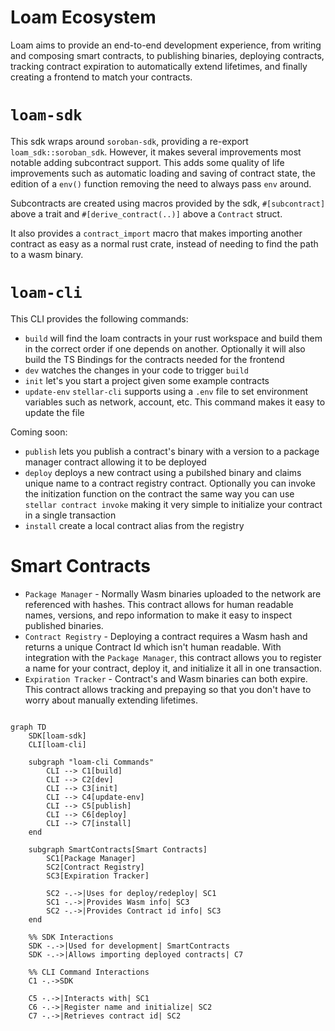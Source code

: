 Loam Ecosystem
==============

Loam aims to provide an end-to-end development experience, from writing and composing smart contracts, to publishing binaries, deploying contracts, tracking contract expiration to automatically extend lifetimes, and finally creating a frontend to match your contracts. 


`loam-sdk`
==========

This sdk wraps around `soroban-sdk`, providing a re-export `loam_sdk::soroban_sdk`. However, it makes several improvements most notable adding subcontract support. This adds some quality of life improvements such as automatic loading and saving of contract state, the edition of a `env()` function removing the need to always pass `env` around.

Subcontracts are created using macros provided by the sdk, `#[subcontract]` above a trait and `#[derive_contract(..)]` above a `Contract` struct.

It also provides a `contract_import` macro that makes importing another contract as easy as a normal rust crate, instead of needing to find the path to a wasm binary.


`loam-cli`
==========

This CLI provides the following commands:

- `build` will find the loam contracts in your rust workspace and build them in the correct order if one depends on another. Optionally it will also build the TS Bindings for the contracts needed for the frontend
- `dev` watches the changes in your code to trigger `build` 
- `init` let's you start a project given some example contracts
- `update-env` `stellar-cli` supports using a `.env` file to set environment variables such as network, account, etc. This command makes it easy to update the file

Coming soon:
- `publish` lets you publish a contract's binary with a version to a package manager contract allowing it to be deployed
- `deploy` deploys a new contract using a pubilshed binary and claims unique name to a contract registry contract. Optionally you can invoke the initization function on the contract the same way you can use `stellar contract invoke` making it very simple to initialize your contract in a single transaction
- `install` create a local contract alias from the registry


Smart Contracts
===============

- `Package Manager` - Normally Wasm binaries uploaded to the network are referenced with hashes. This contract allows for human readable names, versions, and repo information to make it easy to inspect published binaries.
- `Contract Registry` - Deploying a contract requires a Wasm hash and returns a unique Contract Id which isn't human readable. With integration with the `Package Manager`, this contract allows you to register a name for your contract, deploy it, and initialize it all in one transaction.
- `Expiration Tracker` - Contract's and Wasm binaries can both expire. This contract allows tracking and prepaying so that you don't have to worry about manually extending lifetimes.

```mermaid

graph TD
    SDK[loam-sdk]
    CLI[loam-cli]

    subgraph "loam-cli Commands"
        CLI --> C1[build]
        CLI --> C2[dev]
        CLI --> C3[init]
        CLI --> C4[update-env]
        CLI --> C5[publish]
        CLI --> C6[deploy]
        CLI --> C7[install]
    end

    subgraph SmartContracts[Smart Contracts]
        SC1[Package Manager]
        SC2[Contract Registry]
        SC3[Expiration Tracker]

        SC2 -.->|Uses for deploy/redeploy| SC1
        SC1 -.->|Provides Wasm info| SC3
        SC2 -.->|Provides Contract id info| SC3
    end

    %% SDK Interactions
    SDK -.->|Used for development| SmartContracts
    SDK -.->|Allows importing deployed contracts| C7

    %% CLI Command Interactions
    C1 -.->SDK

    C5 -.->|Interacts with| SC1
    C6 -.->|Register name and initialize| SC2
    C7 -.->|Retrieves contract id| SC2
```